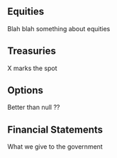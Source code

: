 ## Equities
Blah blah something about equities

## Treasuries
X marks the spot

## Options
Better than null
??

## Financial Statements
What we give to the government
